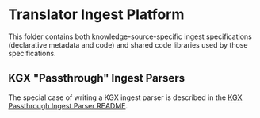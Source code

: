 # Translator Ingest Platform

This folder contains both knowledge-source-specific ingest specifications (declarative metadata and code) and shared code libraries used by those specifications.

## KGX "Passthrough" Ingest Parsers

The special case of writing a KGX ingest parser is described in the [KGX Passthrough Ingest Parser README](WRITING_A_KGX_PASSTHROUGH_PARSER.md).
